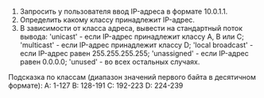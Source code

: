 1. Запросить у пользователя ввод IP-адреса в формате 10.0.1.1.
2. Определить какому классу принадлежит IP-адрес.
3. В зависимости от класса адреса, вывести на стандартный поток вывода:
     'unicast' - если IP-адрес принадлежит классу A, B или C;
     'multicast' - если IP-адрес принадлежит классу D;
     'local broadcast' - если IP-адрес равен 255.255.255.255;
     'unassigned' - если IP-адрес равен 0.0.0.0;
     'unused' - во всех остальных случаях.
     
Подсказка по классам (диапазон значений первого байта в десятичном формате):
    A: 1-127
    B: 128-191
    C: 192-223
    D: 224-239
